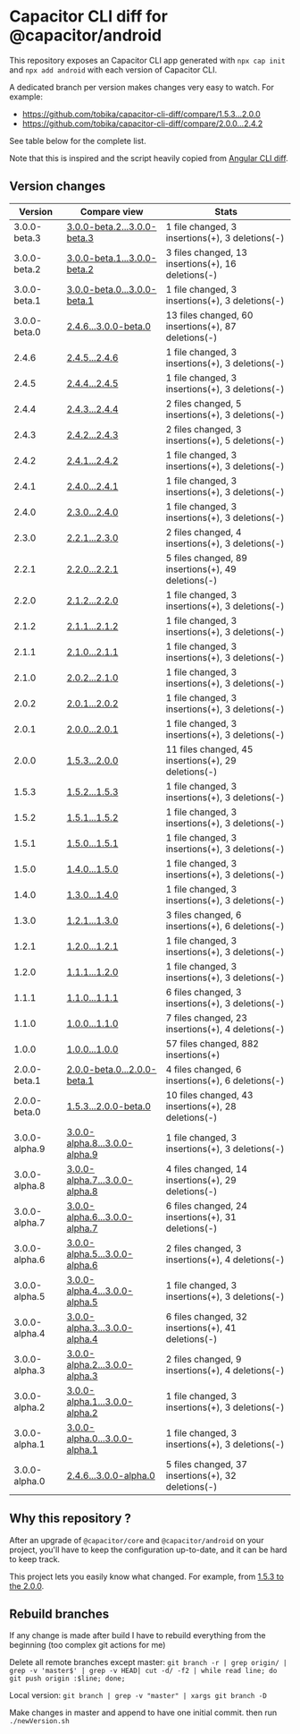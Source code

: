 # Capacitor CLI diff for @capacitor/android

This repository exposes an Capacitor CLI app generated with
`npx cap init` and `npx add android` with each version of Capacitor CLI.

A dedicated branch per version makes changes very easy
to watch. For example:

* https://github.com/tobika/capacitor-cli-diff/compare/1.5.3...2.0.0
* https://github.com/tobika/capacitor-cli-diff/compare/2.0.0...2.4.2

See table below for the complete list.

Note that this is inspired and the script heavily copied from [Angular CLI diff](https://github.com/cexbrayat/angular-cli-diff).

## Version changes

Version|Compare view|Stats
----|----|----
3.0.0-beta.3|[3.0.0-beta.2...3.0.0-beta.3](https://github.com/tobika/capacitor-cli-diff/compare/3.0.0-beta.2...3.0.0-beta.3)| 1 file changed, 3 insertions(+), 3 deletions(-)
3.0.0-beta.2|[3.0.0-beta.1...3.0.0-beta.2](https://github.com/tobika/capacitor-cli-diff/compare/3.0.0-beta.1...3.0.0-beta.2)| 3 files changed, 13 insertions(+), 16 deletions(-)
3.0.0-beta.1|[3.0.0-beta.0...3.0.0-beta.1](https://github.com/tobika/capacitor-cli-diff/compare/3.0.0-beta.0...3.0.0-beta.1)| 1 file changed, 3 insertions(+), 3 deletions(-)
3.0.0-beta.0|[2.4.6...3.0.0-beta.0](https://github.com/tobika/capacitor-cli-diff/compare/2.4.6...3.0.0-beta.0)| 13 files changed, 60 insertions(+), 87 deletions(-)
2.4.6|[2.4.5...2.4.6](https://github.com/tobika/capacitor-cli-diff/compare/2.4.5...2.4.6)| 1 file changed, 3 insertions(+), 3 deletions(-)
2.4.5|[2.4.4...2.4.5](https://github.com/tobika/capacitor-cli-diff/compare/2.4.4...2.4.5)| 1 file changed, 3 insertions(+), 3 deletions(-)
2.4.4|[2.4.3...2.4.4](https://github.com/tobika/capacitor-cli-diff/compare/2.4.3...2.4.4)| 2 files changed, 5 insertions(+), 3 deletions(-)
2.4.3|[2.4.2...2.4.3](https://github.com/tobika/capacitor-cli-diff/compare/2.4.2...2.4.3)| 2 files changed, 3 insertions(+), 5 deletions(-)
2.4.2|[2.4.1...2.4.2](https://github.com/tobika/capacitor-cli-diff/compare/2.4.1...2.4.2)| 1 file changed, 3 insertions(+), 3 deletions(-)
2.4.1|[2.4.0...2.4.1](https://github.com/tobika/capacitor-cli-diff/compare/2.4.0...2.4.1)| 1 file changed, 3 insertions(+), 3 deletions(-)
2.4.0|[2.3.0...2.4.0](https://github.com/tobika/capacitor-cli-diff/compare/2.3.0...2.4.0)| 1 file changed, 3 insertions(+), 3 deletions(-)
2.3.0|[2.2.1...2.3.0](https://github.com/tobika/capacitor-cli-diff/compare/2.2.1...2.3.0)| 2 files changed, 4 insertions(+), 3 deletions(-)
2.2.1|[2.2.0...2.2.1](https://github.com/tobika/capacitor-cli-diff/compare/2.2.0...2.2.1)| 5 files changed, 89 insertions(+), 49 deletions(-)
2.2.0|[2.1.2...2.2.0](https://github.com/tobika/capacitor-cli-diff/compare/2.1.2...2.2.0)| 1 file changed, 3 insertions(+), 3 deletions(-)
2.1.2|[2.1.1...2.1.2](https://github.com/tobika/capacitor-cli-diff/compare/2.1.1...2.1.2)| 1 file changed, 3 insertions(+), 3 deletions(-)
2.1.1|[2.1.0...2.1.1](https://github.com/tobika/capacitor-cli-diff/compare/2.1.0...2.1.1)| 1 file changed, 3 insertions(+), 3 deletions(-)
2.1.0|[2.0.2...2.1.0](https://github.com/tobika/capacitor-cli-diff/compare/2.0.2...2.1.0)| 1 file changed, 3 insertions(+), 3 deletions(-)
2.0.2|[2.0.1...2.0.2](https://github.com/tobika/capacitor-cli-diff/compare/2.0.1...2.0.2)| 1 file changed, 3 insertions(+), 3 deletions(-)
2.0.1|[2.0.0...2.0.1](https://github.com/tobika/capacitor-cli-diff/compare/2.0.0...2.0.1)| 1 file changed, 3 insertions(+), 3 deletions(-)
2.0.0|[1.5.3...2.0.0](https://github.com/tobika/capacitor-cli-diff/compare/1.5.3...2.0.0)| 11 files changed, 45 insertions(+), 29 deletions(-)
1.5.3|[1.5.2...1.5.3](https://github.com/tobika/capacitor-cli-diff/compare/1.5.2...1.5.3)| 1 file changed, 3 insertions(+), 3 deletions(-)
1.5.2|[1.5.1...1.5.2](https://github.com/tobika/capacitor-cli-diff/compare/1.5.1...1.5.2)| 1 file changed, 3 insertions(+), 3 deletions(-)
1.5.1|[1.5.0...1.5.1](https://github.com/tobika/capacitor-cli-diff/compare/1.5.0...1.5.1)| 1 file changed, 3 insertions(+), 3 deletions(-)
1.5.0|[1.4.0...1.5.0](https://github.com/tobika/capacitor-cli-diff/compare/1.4.0...1.5.0)| 1 file changed, 3 insertions(+), 3 deletions(-)
1.4.0|[1.3.0...1.4.0](https://github.com/tobika/capacitor-cli-diff/compare/1.3.0...1.4.0)| 1 file changed, 3 insertions(+), 3 deletions(-)
1.3.0|[1.2.1...1.3.0](https://github.com/tobika/capacitor-cli-diff/compare/1.2.1...1.3.0)| 3 files changed, 6 insertions(+), 6 deletions(-)
1.2.1|[1.2.0...1.2.1](https://github.com/tobika/capacitor-cli-diff/compare/1.2.0...1.2.1)| 1 file changed, 3 insertions(+), 3 deletions(-)
1.2.0|[1.1.1...1.2.0](https://github.com/tobika/capacitor-cli-diff/compare/1.1.1...1.2.0)| 1 file changed, 3 insertions(+), 3 deletions(-)
1.1.1|[1.1.0...1.1.1](https://github.com/tobika/capacitor-cli-diff/compare/1.1.0...1.1.1)| 6 files changed, 3 insertions(+), 3 deletions(-)
1.1.0|[1.0.0...1.1.0](https://github.com/tobika/capacitor-cli-diff/compare/1.0.0...1.1.0)| 7 files changed, 23 insertions(+), 4 deletions(-)
1.0.0|[1.0.0...1.0.0](https://github.com/tobika/capacitor-cli-diff/compare/1.0.0...1.0.0)| 57 files changed, 882 insertions(+)
2.0.0-beta.1|[2.0.0-beta.0...2.0.0-beta.1](https://github.com/tobika/capacitor-cli-diff/compare/2.0.0-beta.0...2.0.0-beta.1)| 4 files changed, 6 insertions(+), 6 deletions(-)
2.0.0-beta.0|[1.5.3...2.0.0-beta.0](https://github.com/tobika/capacitor-cli-diff/compare/1.5.3...2.0.0-beta.0)| 10 files changed, 43 insertions(+), 28 deletions(-)
3.0.0-alpha.9|[3.0.0-alpha.8...3.0.0-alpha.9](https://github.com/tobika/capacitor-cli-diff/compare/3.0.0-alpha.8...3.0.0-alpha.9)| 1 file changed, 3 insertions(+), 3 deletions(-)
3.0.0-alpha.8|[3.0.0-alpha.7...3.0.0-alpha.8](https://github.com/tobika/capacitor-cli-diff/compare/3.0.0-alpha.7...3.0.0-alpha.8)| 4 files changed, 14 insertions(+), 29 deletions(-)
3.0.0-alpha.7|[3.0.0-alpha.6...3.0.0-alpha.7](https://github.com/tobika/capacitor-cli-diff/compare/3.0.0-alpha.6...3.0.0-alpha.7)| 6 files changed, 24 insertions(+), 31 deletions(-)
3.0.0-alpha.6|[3.0.0-alpha.5...3.0.0-alpha.6](https://github.com/tobika/capacitor-cli-diff/compare/3.0.0-alpha.5...3.0.0-alpha.6)| 2 files changed, 3 insertions(+), 4 deletions(-)
3.0.0-alpha.5|[3.0.0-alpha.4...3.0.0-alpha.5](https://github.com/tobika/capacitor-cli-diff/compare/3.0.0-alpha.4...3.0.0-alpha.5)| 1 file changed, 3 insertions(+), 3 deletions(-)
3.0.0-alpha.4|[3.0.0-alpha.3...3.0.0-alpha.4](https://github.com/tobika/capacitor-cli-diff/compare/3.0.0-alpha.3...3.0.0-alpha.4)| 6 files changed, 32 insertions(+), 41 deletions(-)
3.0.0-alpha.3|[3.0.0-alpha.2...3.0.0-alpha.3](https://github.com/tobika/capacitor-cli-diff/compare/3.0.0-alpha.2...3.0.0-alpha.3)| 2 files changed, 9 insertions(+), 4 deletions(-)
3.0.0-alpha.2|[3.0.0-alpha.1...3.0.0-alpha.2](https://github.com/tobika/capacitor-cli-diff/compare/3.0.0-alpha.1...3.0.0-alpha.2)| 1 file changed, 3 insertions(+), 3 deletions(-)
3.0.0-alpha.1|[3.0.0-alpha.0...3.0.0-alpha.1](https://github.com/tobika/capacitor-cli-diff/compare/3.0.0-alpha.0...3.0.0-alpha.1)| 1 file changed, 3 insertions(+), 3 deletions(-)
3.0.0-alpha.0|[2.4.6...3.0.0-alpha.0](https://github.com/tobika/capacitor-cli-diff/compare/2.4.6...3.0.0-alpha.0)| 5 files changed, 37 insertions(+), 32 deletions(-)


## Why this repository ?

After an upgrade of `@capacitor/core` and `@capacitor/android` on your project, you'll have to keep the configuration up-to-date, and it can be hard to keep track.

This project lets you easily know what changed. For example, from
[1.5.3 to the 2.0.0](https://github.com/tobika/capacitor-cli-diff/compare/1.5.3...2.0.0).

## Rebuild branches

If any change is made after build I have to rebuild everything from the beginning (too complex git actions for me)

Delete all remote branches except master:
`git branch -r | grep origin/ | grep -v 'master$' | grep -v HEAD| cut -d/ -f2 | while read line; do git push origin :$line; done;`

Local version: 
`git branch | grep -v "master" | xargs git branch -D`

Make changes in master and append to have one initial commit. then run `./newVersion.sh`

